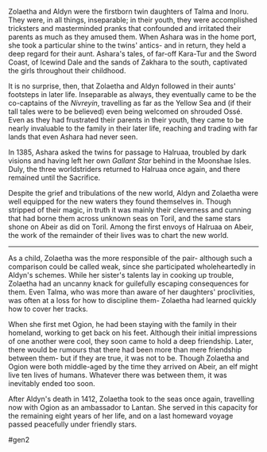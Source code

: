 Zolaetha and Aldyn were the firstborn twin daughters of Talma and Inoru.  They were, in all things, inseparable; in their youth, they were accomplished tricksters and masterminded pranks that confounded and irritated their parents as much as they amused them. When Ashara was in the home port, she took a particular shine to the twins' antics- and in return, they held a deep regard for their aunt. Ashara's tales, of far-off Kara-Tur and the Sword Coast, of Icewind Dale and the sands of Zakhara to the south, captivated the girls throughout their childhood. 

It is no surprise, then, that Zolaetha and Aldyn followed in their aunts' footsteps in later life. Inseparable as always, they eventually came to be the co-captains of the *Nivreyin*, travelling as far as the Yellow Sea and (if their tall tales were to be believed) even being welcomed on shrouded Ossé. Even as they had frustrated their parents in their youth, they came to be nearly invaluable to the family in their later life, reaching and trading with far lands that even Ashara had never seen. 

In 1385, Ashara asked the twins for passage to Halruaa, troubled by dark visions and having left her own *Gallant Star* behind in the Moonshae Isles. Duly, the three worldstriders returned to Halruaa once again, and there remained until the Sacrifice. 

Despite the grief and tribulations of the new world, Aldyn and Zolaetha were well equipped for the new waters they found themselves in. Though stripped of their magic, in truth it was mainly their cleverness and cunning that had borne them across unknown seas on Toril, and the same stars shone on Abeir as did on Toril. Among the first envoys of Halruaa on Abeir, the work of the remainder of their lives was to chart the new world.

___

As a child, Zolaetha was the more responsible of the pair- although such a comparison could be called weak, since she participated wholeheartedly in Aldyn's schemes. While her sister's talents lay in cooking up trouble, Zolaetha had an uncanny knack for guilefully escaping consequences for them. Even Talma, who was more than aware of her daughters' proclivities, was often at a loss for how to discipline them- Zolaetha had learned quickly how to cover her tracks.

When she first met Ogion, he had been staying with the family in their homeland, working to get back on his feet. Although their initial impressions of one another were cool, they soon came to hold a deep friendship. Later, there would be rumours that there had been more than mere friendship between them- but if they are true, it was not to be. Though Zolaetha and Ogion were both middle-aged by the time they arrived on Abeir, an elf might live ten lives of humans. Whatever there was between them, it was inevitably ended too soon.

After Aldyn's death in 1412, Zolaetha took to the seas once again, travelling now with Ogion as an ambassador to Lantan. She served in this capacity for the remaining eight years of her life, and on a last homeward voyage passed peacefully under friendly stars.


#gen2